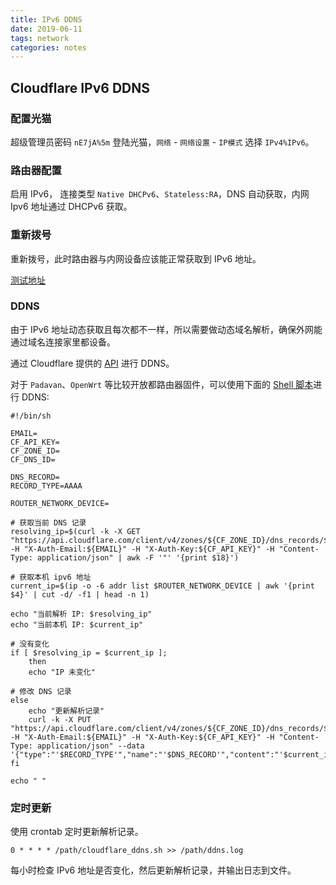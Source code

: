```yaml
---
title: IPv6 DDNS
date: 2019-06-11
tags: network
categories: notes
---
```



## Cloudflare IPv6 DDNS


### 配置光猫

超级管理员密码 `nE7jA%5m` 登陆光猫，`网络` - `网络设置` - `IP模式` 选择 `IPv4%IPv6`。


### 路由器配置

启用 IPv6，
连接类型 `Native DHCPv6`、`Stateless:RA`，DNS 自动获取，内网 Ipv6 地址通过 DHCPv6 获取。


### 重新拨号

重新拨号，此时路由器与内网设备应该能正常获取到 IPv6 地址。

[测试地址](https://ipv6-test.com/)


### DDNS

由于 IPv6 地址动态获取且每次都不一样，所以需要做动态域名解析，确保外网能通过域名连接家里都设备。

通过 Cloudflare 提供的 [API](https://api.cloudflare.com/#dns-records-for-a-zone-update-dns-record) 进行 DDNS。

对于 `Padavan`、`OpenWrt` 等比较开放都路由器固件，可以使用下面的 [Shell 脚本](https://gist.github.com/zowiegong/6349d420789bb70aaebc7ce7eb1daccf)进行 DDNS:

```shell
#!/bin/sh

EMAIL=
CF_API_KEY=
CF_ZONE_ID=
CF_DNS_ID=

DNS_RECORD=
RECORD_TYPE=AAAA

ROUTER_NETWORK_DEVICE=

# 获取当前 DNS 记录
resolving_ip=$(curl -k -X GET "https://api.cloudflare.com/client/v4/zones/${CF_ZONE_ID}/dns_records/${CF_DNS_ID}" -H "X-Auth-Email:${EMAIL}" -H "X-Auth-Key:${CF_API_KEY}" -H "Content-Type: application/json" | awk -F '"' '{print $18}')

# 获取本机 ipv6 地址
current_ip=$(ip -o -6 addr list $ROUTER_NETWORK_DEVICE | awk '{print $4}' | cut -d/ -f1 | head -n 1)

echo "当前解析 IP: $resolving_ip"
echo "当前本机 IP: $current_ip"

# 没有变化
if [ $resolving_ip = $current_ip ];
    then
    echo "IP 未变化"

# 修改 DNS 记录
else
    echo "更新解析记录"
    curl -k -X PUT "https://api.cloudflare.com/client/v4/zones/${CF_ZONE_ID}/dns_records/${CF_DNS_ID}" -H "X-Auth-Email:${EMAIL}" -H "X-Auth-Key:${CF_API_KEY}" -H "Content-Type: application/json" --data '{"type":"'$RECORD_TYPE'","name":"'$DNS_RECORD'","content":"'$current_ip'"}'
fi

echo " "
```


### 定时更新

使用 crontab 定时更新解析记录。

`0 * * * * /path/cloudflare_ddns.sh >> /path/ddns.log`

每小时检查 IPv6 地址是否变化，然后更新解析记录，并输出日志到文件。
